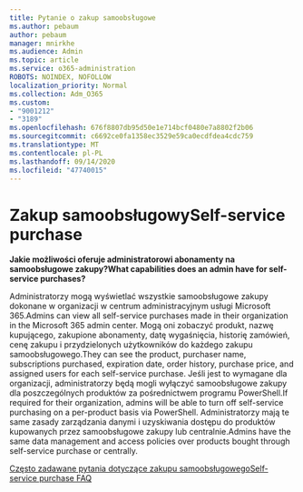 ```yaml
---
title: Pytanie o zakup samoobsługowe
ms.author: pebaum
author: pebaum
manager: mnirkhe
ms.audience: Admin
ms.topic: article
ms.service: o365-administration
ROBOTS: NOINDEX, NOFOLLOW
localization_priority: Normal
ms.collection: Adm_O365
ms.custom:
- "9001212"
- "3189"
ms.openlocfilehash: 676f8807db95d50e1e714bcf0480e7a8802f2b06
ms.sourcegitcommit: c6692ce0fa1358ec3529e59ca0ecdfdea4cdc759
ms.translationtype: MT
ms.contentlocale: pl-PL
ms.lasthandoff: 09/14/2020
ms.locfileid: "47740015"
---
```

# <a name="self-service-purchase"></a><span data-ttu-id="08efb-102">Zakup samoobsługowy</span><span class="sxs-lookup"><span data-stu-id="08efb-102">Self-service purchase</span></span>

<span data-ttu-id="08efb-103">**Jakie możliwości oferuje administratorowi abonamenty na samoobsługowe zakupy?**</span><span class="sxs-lookup"><span data-stu-id="08efb-103">**What capabilities does an admin have for self-service purchases?**</span></span>

<span data-ttu-id="08efb-104">Administratorzy mogą wyświetlać wszystkie samoobsługowe zakupy dokonane w organizacji w centrum administracyjnym usługi Microsoft 365.</span><span class="sxs-lookup"><span data-stu-id="08efb-104">Admins can view all self-service purchases made in their organization in the Microsoft 365 admin center.</span></span> <span data-ttu-id="08efb-105">Mogą oni zobaczyć produkt, nazwę kupującego, zakupione abonamenty, datę wygaśnięcia, historię zamówień, cenę zakupu i przydzielonych użytkowników do każdego zakupu samoobsługowego.</span><span class="sxs-lookup"><span data-stu-id="08efb-105">They can see the product, purchaser name, subscriptions purchased, expiration date, order history, purchase price, and assigned users for each self-service purchase.</span></span>  <span data-ttu-id="08efb-106">Jeśli jest to wymagane dla organizacji, administratorzy będą mogli wyłączyć samoobsługowe zakupy dla poszczególnych produktów za pośrednictwem programu PowerShell.</span><span class="sxs-lookup"><span data-stu-id="08efb-106">If required for their organization, admins will be able to turn off self-service purchasing on a per-product basis via PowerShell.</span></span>  <span data-ttu-id="08efb-107">Administratorzy mają te same zasady zarządzania danymi i uzyskiwania dostępu do produktów kupowanych przez samoobsługowe zakupy lub centralnie.</span><span class="sxs-lookup"><span data-stu-id="08efb-107">Admins have the same data management and access policies over products bought through self-service purchase or centrally.</span></span>

[<span data-ttu-id="08efb-108">Często zadawane pytania dotyczące zakupu samoobsługowego</span><span class="sxs-lookup"><span data-stu-id="08efb-108">Self-service purchase FAQ</span></span>](https://aka.ms/self-service-purchase-faq)

